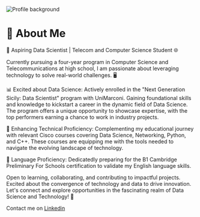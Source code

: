 ![Profile background](https://media.licdn.com/dms/image/D4D16AQEOUO7HSCeMTQ/profile-displaybackgroundimage-shrink_350_1400/0/1704185902636?e=1709769600&v=beta&t=KqypqARWIKQwMkHQNSTUoVD9jg46Uu0wEeSLkMIOaSU)

# 👔 About Me

🚀 Aspiring Data Scientist | Telecom and Computer Science Student 🌐

Currently pursuing a four-year program in Computer Science and Telecommunications at high school, I am passionate about leveraging technology to solve real-world challenges. 🖥️

📊 Excited about Data Science: Actively enrolled in the "Next Generation Sicily: Data Scientist" program with UniMarconi. Gaining foundational skills and knowledge to kickstart a career in the dynamic field of Data Science. The program offers a unique opportunity to showcase expertise, with the top performers earning a chance to work in industry projects.

🔧 Enhancing Technical Proficiency: Complementing my educational journey with relevant Cisco courses covering Data Science, Networking, Python, and C++. These courses are equipping me with the tools needed to navigate the evolving landscape of technology.

📘 Language Proficiency: Dedicatedly preparing for the B1 Cambridge Preliminary For Schools certification to validate my English language skills.

Open to learning, collaborating, and contributing to impactful projects. Excited about the convergence of technology and data to drive innovation. Let's connect and explore opportunities in the fascinating realm of Data Science and Technology! 🚀

Contact me on [Linkedin](https://www.linkedin.com/in/antonio-puliafito-97896b213/)
